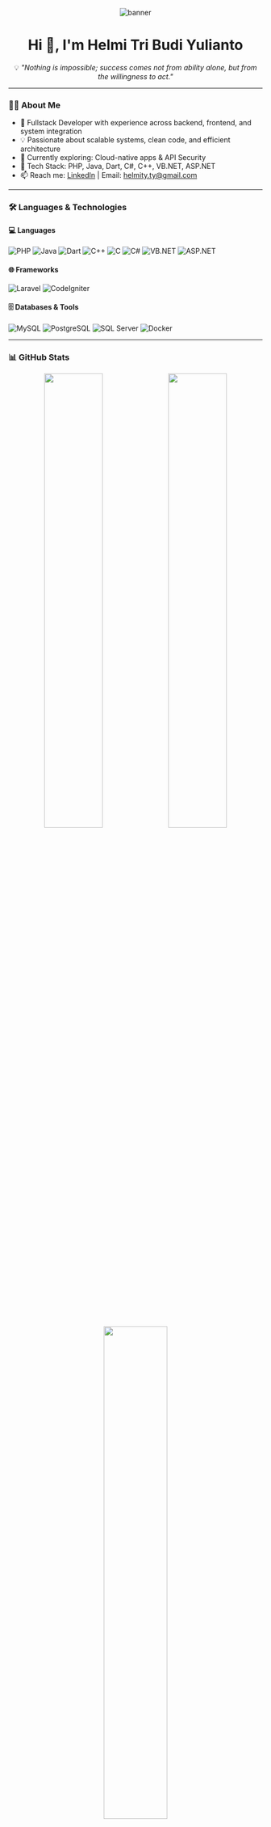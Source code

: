 <!-- Banner -->
<p align="center">
  <img src="https://capsule-render.vercel.app/api?type=waving&color=0:1E90FF,100:00BFFF&height=200&section=header&text=Welcome%20to%20Helmi's%20GitHub!&fontSize=40&fontColor=ffffff" alt="banner"/>
</p>

<h1 align="center">Hi 👋, I'm Helmi Tri Budi Yulianto</h1>
<p align="center">
  💡 <i>"Nothing is impossible; success comes not from ability alone, but from the willingness to act."</i>
</p>

---

### 👨‍💻 About Me

- 🔭 Fullstack Developer with experience across backend, frontend, and system integration  
- 💡 Passionate about scalable systems, clean code, and efficient architecture  
- 🌱 Currently exploring: Cloud-native apps & API Security  
- 💬 Tech Stack: PHP, Java, Dart, C#, C++, VB.NET, ASP.NET  
- 📫 Reach me: [LinkedIn](https://linkedin.com/in/helmi-tri) | Email: helmity.ty@gmail.com

---

### 🛠️ Languages & Technologies

#### 💻 Languages
![PHP](https://img.shields.io/badge/PHP-777BB4?style=for-the-badge&logo=php)
![Java](https://img.shields.io/badge/Java-ED8B00?style=for-the-badge&logo=java)
![Dart](https://img.shields.io/badge/Dart-0175C2?style=for-the-badge&logo=dart)
![C++](https://img.shields.io/badge/C++-00599C?style=for-the-badge&logo=cplusplus)
![C](https://img.shields.io/badge/C-00599C?style=for-the-badge&logo=c)
![C#](https://img.shields.io/badge/C%23-239120?style=for-the-badge&logo=csharp)
![VB.NET](https://img.shields.io/badge/VB.NET-512BD4?style=for-the-badge&logo=dotnet)
![ASP.NET](https://img.shields.io/badge/ASP.NET-5C2D91?style=for-the-badge&logo=dotnet)

#### 🌐 Frameworks
![Laravel](https://img.shields.io/badge/Laravel-F9322C?style=for-the-badge&logo=laravel)
![CodeIgniter](https://img.shields.io/badge/CodeIgniter-DD4814?style=for-the-badge&logo=codeigniter)

#### 🗄️ Databases & Tools
![MySQL](https://img.shields.io/badge/MySQL-005C84?style=for-the-badge&logo=mysql)
![PostgreSQL](https://img.shields.io/badge/PostgreSQL-336791?style=for-the-badge&logo=postgresql)
![SQL Server](https://img.shields.io/badge/SQL%20Server-CC2927?style=for-the-badge&logo=microsoftsqlserver)
![Docker](https://img.shields.io/badge/Docker-2496ED?style=for-the-badge&logo=docker)

---

### 📊 GitHub Stats

<p align="center">
  <img src="https://github-readme-stats.vercel.app/api?username=HelmiTr1&show_icons=true&theme=tokyonight" width="48%" />
  <img src="https://github-readme-streak-stats.herokuapp.com/?user=HelmiTr1&theme=tokyonight" width="48%" />
</p>
<p align="center">
  <img src="https://github-readme-stats.vercel.app/api/top-langs/?username=HelmiTr1&layout=compact&theme=tokyonight" width="50%" />
</p>

---

### 📫 Let's Connect

<p align="center">
  <a href="mailto:helmity.ty@gmail.com"><img src="https://img.shields.io/badge/helmity.ty@gmail.com-D14836?style=for-the-badge&logo=gmail" /></a>
  <a href="https://linkedin.com/in/helmi-tri"><img src="https://img.shields.io/badge/LinkedIn-Helmi%20Tri%20Budi%20Yulianto-0077B5?style=for-the-badge&logo=linkedin" /></a>
</p>

<p align="center">
  <img src="https://komarev.com/ghpvc/?username=HelmiTr1&style=flat-square&color=blue" alt="Profile Views" />
</p>
